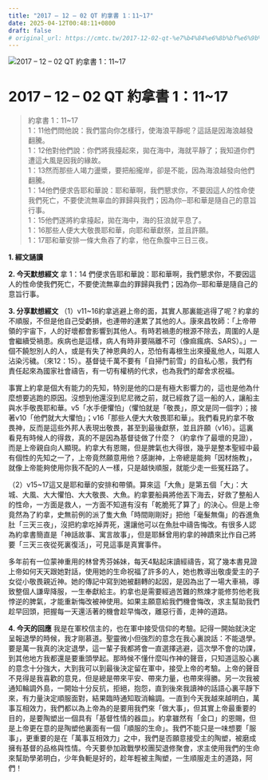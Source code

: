 ```yaml
---
title: "2017 – 12 – 02 QT 約拿書 1：11~17"
date: 2025-04-12T00:48:11+0800
draft: false
# original_url: https://cmtc.tw/2017-12-02-qt-%e7%b4%84%e6%8b%bf%e6%9b%b8-1%ef%bc%9a1117
---
```


![2017 – 12 – 02 QT 約拿書 1：11\~17](/images/qt.jpg   "2017 – 12 – 02 QT 約拿書 1：11\~17")

# 2017 – 12 – 02 QT 約拿書 1：11\~17

> 約拿書 1：11\~17  
> 1：11他們問他說：我們當向你怎樣行，使海浪平靜呢？這話是因海浪越發翻騰。  
> 1：12他對他們說：你們將我擡起來，拋在海中，海就平靜了；我知道你們遭這大風是因我的緣故。  
> 1：13然而那些人竭力盪槳，要把船攏岸，卻是不能，因為海浪越發向他們翻騰。  
> 1：14他們便求告耶和華說：耶和華啊，我們懇求你，不要因這人的性命使我們死亡，不要使流無辜血的罪歸與我們；因為你─耶和華是隨自己的意旨行事。  
> 1：15他們遂將約拿擡起，拋在海中，海的狂浪就平息了。  
> 1：16那些人便大大敬畏耶和華，向耶和華獻祭，並且許願。  
> 1：17耶和華安排一條大魚吞了約拿，他在魚腹中三日三夜。

**1. 經文誦讀**

**2.  今天默想經文**
拿 1：14 們便求告耶和華說：耶和華啊，我們懇求你，不要因這人的性命使我們死亡，不要使流無辜血的罪歸與我們；因為你─耶和華是隨自己的意旨行事。

**3. 分享默想經文**
（1）v11\~16約拿逃避上帝的面，其實人那裏能逃得了呢？約拿的不順服，不但是他自己受虧損，也連帶的連累了其他的人。康來昌牧師：「上帝帶領的宇宙下，人的好壞都會影響到其他人。有時若禍患的根源不除去，周圍的人是會繼續受禍患。疾病也是這樣，病人有時非要隔離不可（像痲瘋病、SARS）。」一個不饒恕別人的人，或是有失了神恩典的人，恐怕有毒根生出來擾亂他人，叫眾人沾染污穢。（來12：15）。基督徒千萬不要有「自掃門前雪」的自私心態，我們有責任起來為國家社會禱告，有一切有權柄的代求，也為我們的鄰舍求祝福。

事實上約拿是個大有能力的先知，特別是他的口是有極大影響力的，這也是他為什麼想要逃跑的原因。沒想到他還沒到尼尼微之前，就已經救了這一船的人，讓船主與水手敬畏耶和華。v5「水手便懼怕」（懼怕就是「敬畏」，原文是同一個字）；接著v10「他們就大大懼怕」；v16「那些人便大大敬畏耶和華」。我們看見約拿不敬畏神，反而是這些外邦人表現出敬畏，甚至到最後獻祭，並且許願（v16）。這裏看見有時候人的得救，真的不是因為基督徒做了什麼？（約拿作了最壞的見證），而是上帝親自向人顯現。約拿大有恩賜，但是脾氣也大得很，幾乎是整本聖經中最有個性的先知之一了，上帝竟然願意用他？感謝神，上帝總是能夠「因材施教」，就像上帝能夠使用你我不配的人一樣，只是越快順服，就能少走一些冤枉路了。

（2）v15\~17這又是耶和華的安排和帶領。算來這「大魚」是第五個「大」：大城、大風、大大懼怕、大大敬畏、大魚。約拿要船員將他丟下海去，好救了整船人的性命，一方面是救人，一方面不知道有沒有「乾脆死了算了」的決心。但是上帝竟然為了約拿，史無前例的派了隻大魚「時間剛剛好」把他「毫髮無傷」的吞進魚肚「三天三夜」，沒把約拿吃掉弄死，還讓他可以在魚肚中禱告悔改。有很多人認為約拿書簡直是「神話故事、寓言故事」，但是耶穌曾用約拿的神蹟來比作自己將要「三天三夜從死裏復活」，可見這事是真實事件。

多年前有一位蒙神重用的林曾秀芬姊妹，每天4點起床讀經禱告，寫了幾本書見證上帝如何天天跟她對話，使用她的生命祝福了許多的人，她也教導出敬虔愛主的子女從小敬畏親近神。她的傳記中寫到她被翻轉的起因，是因為出了一場大車禍，導致整個人謙卑降服，一生奉獻給主。約拿也是需要經過苦難的熬煉才能修剪他老我悖逆的脾氣，才能重新悔改被神使用。如果主願意給我們機會悔改，求主幫助我們趁早回頭，把握每一天還活著的機會趁早悔改，離惡行善，走神的道路。

**4. 今天的回應**
我是在軍校信主的，也在軍中接受信仰的考驗。記得一開始就決定呈報退學的時候，我才剛慕道。聖靈微小但強烈的意念在我心裏說話：不能退學。要是萬一我真的決定退學，這一輩子我都將會一直選擇逃避，這次學不會的功課，到其他地方我都還是要重頭學起。那時候不懂什麼叫作神的聲音，只知道這股心裏的意念十分強大，大到我可以到最後決定留在軍中，接受上帝的考驗。上帝的聲音不見得是我喜歡的意見，但是總是帶來平安、帶來力量，也帶來得勝。另一次我被通知輪調外島，一開始十分反抗，拒絕，抱怨，直到後來我讀神的話語心裏平靜下來，有力量決定順服面對，結果臨時通知取消輪調。一直到今天我越來越明白，萬事互相效力，我們都以為上帝為的是要用我們來「做大事」，但其實上帝最重要的目的，是要陶塑出一個具有「基督性情的器皿」。約拿雖然有「金口」的恩賜，但是上帝更在意的是陶塑他裏面有一個「順服的生命」。我們不能只是一味想要「服事」，更重要的是在「萬事互相效力」之中，我們是否願意接受主的陶塑，被磨成擁有基督的品格與性情。今天要參加政戰學校團契退修聚會，求主使用我們的生命來幫助學弟明白，少年負軛是好的，趁年輕被主陶塑，一生順服走主的道路，阿們！
